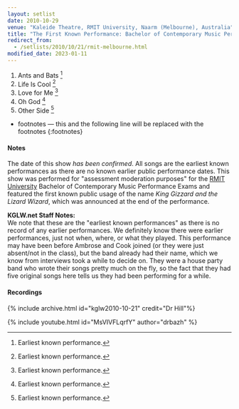 ```yaml
---
layout: setlist
date: 2010-10-29
venue: "Kaleide Theatre, RMIT University, Naarm (Melbourne), Australia"
title: "The First Known Performance: Bachelor of Contemporary Music Performance Exams"
redirect_from:
  - /setlists/2010/10/21/rmit-melbourne.html
modified_date: 2023-01-11
---
```



1. Ants and Bats [^1]
2. Life Is Cool [^1]
3. Love for Me [^1]
4. Oh God [^1]
5. Other Side [^1]

[^1]: Earliest known performance.
* footnotes — this and the following line will be replaced with the footnotes
{:footnotes}


#### Notes

The date of this show _has been confirmed_. All songs are the earliest known performances as there are no known earlier public performance dates. This show was performed for "assessment moderation purposes" for the [RMIT University](https://www.rmit.edu.au) Bachelor of Contemporary Music Performance Exams and featured the first known public usage of the name _King Gizzard and the Lizard Wizard_, which was announced at the end of the performance.

**KGLW.net Staff Notes:**  
We note that these are the "earliest known performances" as there is no record of any earlier performances. We definitely know there were earlier performances, just not when, where, or what they played. This performance may have been before Ambrose and Cook joined (or they were just absent/not in the class), but the band already had their name, which we know from interviews took a while to decide on. They were a house party band who wrote their songs pretty much on the fly, so the fact that they had five original songs here tells us they had been performing for a while.


#### Recordings

{% include archive.html id="kglw2010-10-21" credit="Dr Hill"%}

{% include youtube.html id="MsVIVFLqrfY" author="drbazh" %}
